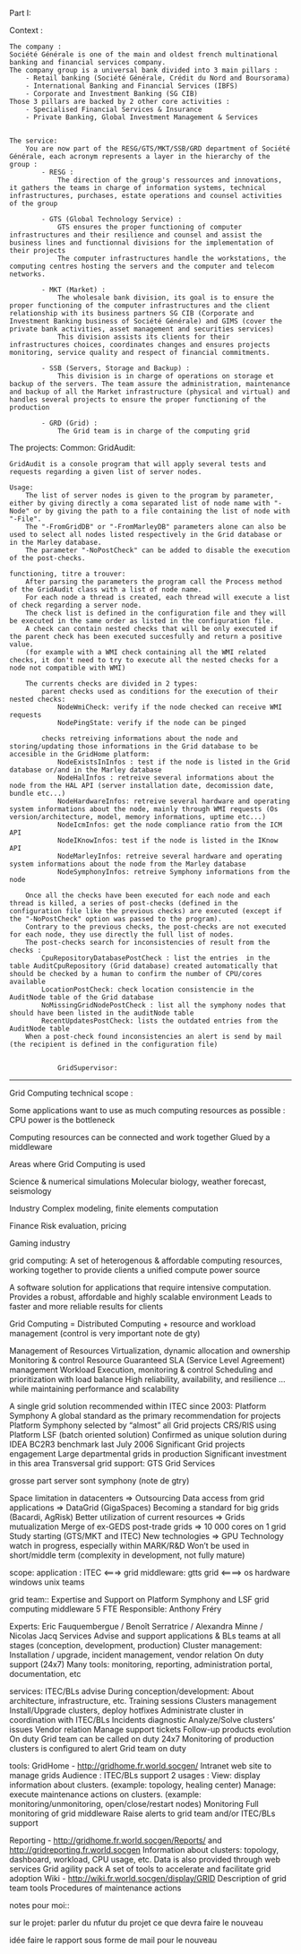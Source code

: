 Part I:

Context :

	The company :
	Société Générale is one of the main and oldest french multinational banking and financial services company.
	The company group is a universal bank divided into 3 main pillars :
		- Retail banking (Société Générale, Crédit du Nord and Boursorama)
		- International Banking and Financial Services (IBFS)
		- Corporate and Investment Banking (SG CIB)
	Those 3 pillars are backed by 2 other core activities :
		- Specialised Financial Services & Insurance
		- Private Banking, Global Investment Management & Services
		
	
	The service:
		You are now part of the RESG/GTS/MKT/SSB/GRD department of Société Générale, each acronym represents a layer in the hierarchy of the group :
			- RESG : 
				The direction of the group's ressources and innovations, it gathers the teams in charge of information systems, technical infrastructures, purchases, estate operations and counsel activities of the group
				
			- GTS (Global Technology Service) :
				GTS ensures the proper functioning of computer infrastructures and their resilience and counsel and assist the business lines and functionnal divisions for the implementation of their projects
				The computer infrastructures handle the workstations, the computing centres hosting the servers and the computer and telecom networks.

			- MKT (Market) :
				The wholesale bank division, its goal is to ensure the proper functioning of the computer infrastructures and the client relationship with its business partners SG CIB (Corporate and Investment Banking business of Société Générale) and GIMS (cover the private bank activities, asset management and securities services)
				This division assists its clients for their infrastructures choices, coordinates changes and ensures projects monitoring, service quality and respect of financial commitments.
				
			- SSB (Servers, Storage and Backup) :
				This division is in charge of operations on storage et backup of the servers. The team assure the administration, maintenance and backup of all the Market infrastructure (physical and virtual) and handles several projects to ensure the proper functioning of the production
				
			- GRD (Grid) :
				The Grid team is in charge of the computing grid
				
The projects:
	Common:
	GridAudit:
	
	GridAudit is a console program that will apply several tests and requests regarding a given list of server nodes.
	
	Usage:
		The list of server nodes is given to the program by parameter, either by giving directly a coma separated list of node name with "-Node" or by giving the path to a file containing the list of node with "-File".
		The "-FromGridDB" or "-FromMarleyDB" parameters alone can also be used to select all nodes listed respectively in the Grid database or in the Marley database.
		The parameter "-NoPostCheck" can be added to disable the execution of the post-checks.
	
	functioning, titre a trouver:
		After parsing the parameters the program call the Process method of the GridAudit class with a list of node name.
		For each node a thread is created, each thread will execute a list of check regarding a server node.
		The check list is defined in the configuration file and they will be executed in the same order as listed in the configuration file.
		A check can contain nested checks that will be only executed if the parent check has been executed succesfully and return a positive value.
		(for example with a WMI check containing all the WMI related checks, it don't need to try to execute all the nested checks for a node not compatible with WMI)

		The currents checks are divided in 2 types:
			parent checks used as conditions for the execution of their nested checks:
				NodeWmiCheck: verify if the node checked can receive WMI requests
				NodePingState: verify if the node can be pinged

			checks retreiving informations about the node and storing/updating those informations in the Grid database to be accesible in the GridHome platform:
				NodeExistsInInfos : test if the node is listed in the Grid database or/and in the Marley database
				NodeHalInfos : retreive several informations about the node from the HAL API (server installation date, decomission date, bundle etc...)
				NodeHardwareInfos: retreive several hardware and operating system informations about the node, mainly through WMI requests (Os version/architecture, model, memory informations, uptime etc...)
				NodeIcmInfos: get the node compliance ratio from the ICM API
				NodeIKnowInfos: test if the node is listed in the IKnow API
				NodeMarleyInfos: retreive several hardware and operating system informations about the node from the Marley database
				NodeSymphonyInfos: retreive Symphony informations from the node
				
		Once all the checks have been executed for each node and each thread is killed, a series of post-checks (defined in the configuration file like the previous checks) are executed (except if the "-NoPostCheck" option was passed to the program).
		Contrary to the previous checks, the post-checks are not executed for each node, they use directly the full list of nodes.
		The post-checks search for inconsistencies of result from the checks :
			CpuRepositoryDatabasePostCheck : list the entries  in the table AuditCpuRepository (Grid database) created automatically that should be checked by a human to confirm the number of CPU/cores available
			LocationPostCheck: check location consistencie in the AuditNode table of the Grid database
			NoMissingGridNodePostCheck : list all the symphony nodes that should have been listed in the auditNode table
			RecentUpdatesPostCheck: lists the outdated entries from the AuditNode table
		When a post-check found inconsistencies an alert is send by mail (the recipient is defined in the configuration file)
		
		
				GridSupervisor:



	
	
	
	
	
	
	
	
	
	
	
	
	
	
	
	
	
-------------------------------------------
Grid Computing technical scope :

Some applications want to use as much computing resources as possible : 
 CPU power is the bottleneck

Computing resources can be connected and work together 
 Glued by a middleware

 
 
 
 
Areas where Grid Computing is used 

Science & numerical simulations 
 Molecular biology, weather forecast, seismology

Industry 
Complex modeling, finite elements computation

Finance 
Risk evaluation, pricing

Gaming industry


 
 grid computing: A set of heterogenous & affordable computing resources, working together to provide clients a unified compute power source

 
 A software solution for applications that require intensive computation.
Provides a robust, affordable and highly scalable environment
Leads to faster and more reliable results for clients


Grid Computing = Distributed Computing + resource and workload management (control is very important note de gty)


Management of 
Resources 
Virtualization, dynamic allocation and ownership
Monitoring & control
Resource Guaranteed SLA (Service Level Agreement) management
Workload
Execution, monitoring & control
Scheduling and prioritization with load balance
High reliability, availability, and resilience
… while maintaining performance and scalability


A single grid solution recommended within ITEC since 2003: Platform Symphony
A global standard as the primary recommendation for projects
Platform Symphony selected by “almost” all Grid projects 
CRS/RIS using Platform LSF (batch oriented solution)
Confirmed as unique solution during IDEA BC2R3 benchmark last July 2006
Significant Grid projects engagement
Large departmental grids in production 
Significant investment in this area
Transversal grid support: GTS Grid Services



grosse part server sont symphony (note de gtry)


Space limitation in datacenters => Outsourcing
Data access from grid applications => DataGrid (GigaSpaces)
Becoming a standard for big grids (Bacardi, AgRisk)
Better utilization of current resources => Grids mutualization
Merge of ex-GEDS post-trade grids => 10 000 cores on 1 grid
Study starting (GTS/MKT and ITEC)
New technologies => GPU
Technology watch in progress, especially within MARK/R&D
Won’t be used in short/middle term (complexity in development, not fully mature)



scope:  application : ITEC
		<===>
		grid middleware: gtts grid
		<====>
		os hardware windows unix teams
		
		
grid team:: Expertise and Support on Platform Symphony and LSF grid computing middleware
5 FTE
Responsible: Anthony Fréry

Experts: Eric Fauquembergue / Benoît Serratrice / Alexandra Minne / Nicolas Jacq
Services
Advise and support applications & BLs teams at all stages (conception, development, production)
Cluster management: Installation / upgrade, incident management, vendor relation
On duty support (24x7)
Many tools: monitoring, reporting, administration portal, documentation, etc


services: ITEC/BLs advise
During conception/development: About architecture, infrastructure, etc.
Training sessions
Clusters management
Install/Upgrade clusters, deploy hotfixes
Administrate cluster in coordination with ITEC/BLs
Incidents diagnostic
Analyze/Solve clusters’ issues
Vendor relation
Manage support tickets
Follow-up products evolution
On duty
Grid team can be called on duty 24x7
Monitoring of production clusters is configured to alert Grid team on duty


tools: GridHome - http://gridhome.fr.world.socgen/
Intranet web site to manage grids
Audience : ITEC/BLs support
2 usages :
View: display information about clusters. (example: topology, healing center)
Manage: execute maintenance actions on clusters. (example: monitoring/unmonitoring, open/close/restart nodes)
Monitoring
Full monitoring  of grid middleware
Raise alerts to grid team and/or ITEC/BLs support

Reporting - http://gridhome.fr.world.socgen/Reports/ and http://gridreporting.fr.world.socgen
Information about clusters: topology, dashboard, workload, CPU usage, etc.
Data is also provided through web services
Grid agility pack
A set of tools to accelerate and facilitate grid adoption
Wiki - http://wiki.fr.world.socgen/display/GRID
Description of grid team tools
Procedures of maintenance actions




notes pour moi::

sur le projet: parler du nfutur du projet ce que devra faire le nouveau

idée faire le rapport sous forme de mail pour le nouveau








 
 


